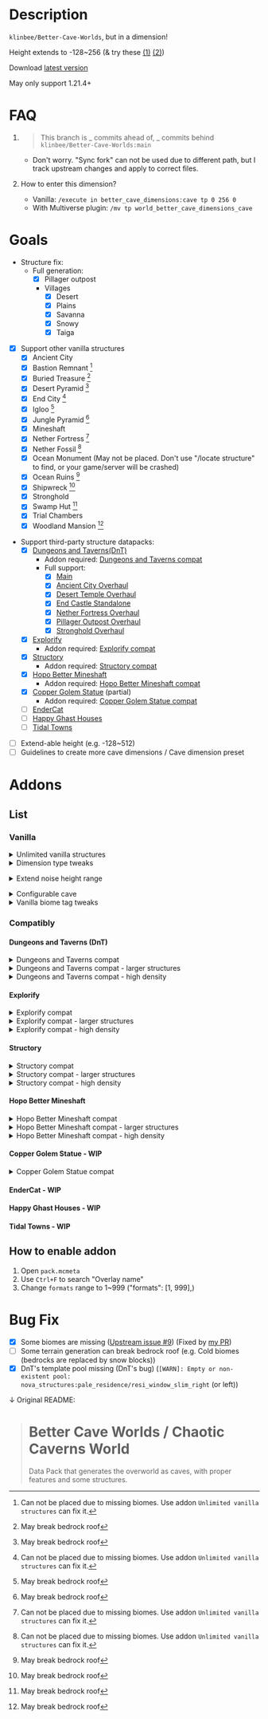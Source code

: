 # Description
`klinbee/Better-Cave-Worlds`, but in a dimension!

Height extends to -128~256 (& try these [(1)](#addon_noise_height_extend) [(2)](#addon_custom_cave_config))

Download [latest version](https://github.com/wujinjun-MC/Better-Cave-Dimensions/releases/latest)

May only support 1.21.4+

# FAQ

1. > This branch is _ commits ahead of, _ commits behind `klinbee/Better-Cave-Worlds:main`

    - Don't worry. "Sync fork" can not be used due to different path, but I track upstream changes and apply to correct files.

2. How to enter this dimension?
    - Vanilla: `/execute in better_cave_dimensions:cave tp 0 256 0`
    - With Multiverse plugin: `/mv tp world_better_cave_dimensions_cave`

# Goals
- Structure fix:
    - Full generation:
        - [x] Pillager outpost
        - Villages
            - [x] Desert
            - [x] Plains
            - [x] Savanna
            - [x] Snowy
            - [x] Taiga
- [x] Support other vanilla structures
    - [x] Ancient City
    - [x] Bastion Remnant [^1]
    - [x] Buried Treasure [^2]
    - [x] Desert Pyramid [^2]
    - [x] End City [^1]
    - [x] Igloo [^2]
    - [x] Jungle Pyramid [^2]
    - [x] Mineshaft
    - [x] Nether Fortress [^1]
    - [x] Nether Fossil [^1]
    - [x] Ocean Monument (May not be placed. Don't use "/locate structure" to find, or your game/server will be crashed)
    - [x] Ocean Ruins [^2]
    - [x] Shipwreck [^2]
    - [x] Stronghold
    - [x] Swamp Hut [^2]
    - [x] Trial Chambers
    - [x] Woodland Mansion [^2]
- Support third-party structure datapacks:
    - [x] [Dungeons and Taverns(DnT)](https://modrinth.com/user/NovaWostra)
        - Addon required: [Dungeons and Taverns compat](#addon_dnt_compat)
        - Full support:
            - [x] [Main](https://modrinth.com/datapack/dungeons-and-taverns)
            - [x] [Ancient City Overhaul](https://modrinth.com/datapack/dungeons-and-taverns-ancient-city-overhaul)
            - [x] [Desert Temple Overhaul](https://modrinth.com/datapack/dungeons-and-taverns-desert-temple-overhaul)
            - [x] [End Castle Standalone](https://modrinth.com/datapack/dungeons-and-taverns-end-castle-standalone)
            - [x] [Nether Fortress Overhaul](https://modrinth.com/datapack/dungeons-and-taverns-nether-fortress-overhaul)
            - [x] [Pillager Outpost Overhaul](https://modrinth.com/datapack/dungeons-and-taverns-pillager-outpost-overhaul)
            - [x] [Stronghold Overhaul](https://modrinth.com/datapack/dungeons-and-taverns-stronghold-overhaul)
    - [x] [Explorify](https://modrinth.com/datapack/explorify)
        - Addon required: [Explorify compat](#addon_compat_explorify)
    - [x] [Structory](https://modrinth.com/datapack/structory)
        - Addon required: [Structory compat](#addon_compat_structory)
    - [x] [Hopo Better Mineshaft](https://modrinth.com/datapack/hopo-better-mineshaft)
        - Addon required: [Hopo Better Mineshaft compat](#addon_compat_hopobettermineshaft)
    - [x] [Copper Golem Statue](https://modrinth.com/datapack/copper-golem-statue) (partial)
        - Addon required: [Copper Golem Statue compat](#addon_compat_coppergolemstatue)
    - [ ] [EnderCat](https://modrinth.com/datapack/ender-cat)
    - [ ] [Happy Ghast Houses](https://modrinth.com/datapack/happy-ghast-houses)
    - [ ] [Tidal Towns](https://modrinth.com/datapack/tidal-towns)
- [ ] Extend-able height (e.g. -128~512)
- [ ] Guidelines to create more cave dimensions / Cave dimension preset

[^1]: Can not be placed due to missing biomes. Use addon `Unlimited vanilla structures` can fix it.
[^2]: May break bedrock roof

# Addons
## List
### Vanilla
<details>
<summary>Unlimited vanilla structures</summary>

- Overlay name: `overlay_addon_unlimited_vanilla_structures`
- Supported Minecraft version: 1.21.4+
- Features:
    1. Structure definition
        1. Structures can be placed in any biomes
        2. Change `terrain_adaption` to expose structures
        3. Change `spawn_overrides` to allow mob generation
        4. Change `step` (feature order) to allow some structures to override neighborhoods
        4. For structures using jigsaws
            1. Always `use_expansion_hack`
            2. Maximize `size` and `max_distance_from_center` (Requires strong CPU)
            3. Maximize `start_height` range (-32 ~ [max height -16])
                - Lowest height can not < -55, or lava-logged
            4. Remove `dimension_padding`
    2. Structure set
        1. `placement`.`spacing` (or `placement`.`distance`) -> max(1,min(16, half_spacing))
        2. `placement`.`separation` -> 0
        3. `placement`.`spread_type` -> default
        4. `placement`.`frequency_reduction_method` -> default
        5. `placement`.`exclusion_zone` -> none
        6. `placement`.`frequency` -> double (if present)
        7. Strong hold count -> 1024 ; `preferred_biomes` -> all
</details>

<details>
<summary>Dimension type tweaks</summary>

- Overlay name: `overlay_addon_dimension_type_tweaks`
- Supported Minecraft version: same as datapack supported version
- Features:
    1. `piglin_safe`: Piglins will not convert to zombified ones
    2. `respawn_anchor_works`
    3. `cloud_height` -> 64
    4. Enable skylight
</details>

<span id = "addon_noise_height_extend"><details></span>
<summary>Extend noise height range</summary>

- Overlay name: `overlay_addon_noise_height_extend`
- Supported Minecraft version: same as datapack supported version
- Features:
    1. Terrain noise height range syncs with dimension height range (aka. no building space above bedrock roof)
    2. Without cave height range configuration, there may be only lava lakes in y 128~256
    3. (Recommend) enable `overlay_addon_unlimited_vanilla_structures` and/or `overlay_addon_compat_*_larger`, since original height range doesn't allow structure placement in y 128~256.
- Side effects:
    - Some structures can only be placed on bedrock roof. After enabling, they are not placed correctly
</details>

<span id = "addon_custom_cave_config"><details></span>
<summary>Configurable cave</summary>

- Overlay name: `overlay_addon_custom_cave_config`
- Supported Minecraft version: same as datapack supported version
- Features:
    1. Customize cave generation, including height range and density!
- Config:
    - Path: `overlay_addon_custom_cave_config/data/better_cave_dimensions/worldgen/density_function/cave/final_density.json`
    - Json path:
        - Cave bottom: `input`.`argument`.`argument2`.`argument`.`argument`.`argument2`.`argument1` (line 20~26)
        - Cave main: `input`.`argument`.`argument2`.`argument`.`argument`.`argument2`.`argument2`.`argument2`.`argument2`.`argument1` (line 35~41)
    - Definition:
        - `from_y` and `to_y`: Cave roof/base height range
            - `from_y` < `to_y`
            - Must be in range of noise height range
                - `to_y` <= 128, or
                - `to_y` <= 256 (with `overlay_addon_noise_height_extend`)
            - Suggestion: `cave_bottom`.`to_y` >= -50, to avoid hard-coded lava layer
        - `to_value` (for cave bottom, > `from_value`) and `from_value` (for cave main, < `to_value`): Control cave density
            - Higher value -> Lower density
            - \> 1: Unexpected behavior, including: bedrock roof breaker, infinite lava ocean
            - If value is too low, noise caves(like underground vanilla caves) still generate
    - Default tweaks:
        - Cave main: `from_y` = 224, `to_y` = 256 -- more space to survive!
    - Sometimes world can be chaotic!
        - e.g. `to_y` > [noise height range] -> bedrock roof breaker
            <details>
            <summary>Images: Bedrock roof breaker</summary>

            ![bedrock-roof-breaker-1](assets/images/overlay_addon_custom_cave_config/bedrock-roof-breaker-1.png)
            ![bedrock-roof-breaker-2](assets/images/overlay_addon_custom_cave_config/bedrock-roof-breaker-2.png)
            ![bedrock-roof-breaker-3](assets/images/overlay_addon_custom_cave_config/bedrock-roof-breaker-3.png)
            </details>
</details>

<details>
<summary>Vanilla biome tag tweaks</summary>

- Overlay name: `overlay_addon_biome_tag_tweaks_vanilla`
- Supported Minecraft version: 1.21.4+
- Features:
    1. No biome blocks mineshaft
    2. Polar bears can spawn on ice blocks in all biomes
    3. Snow golem can not smelt in all biomes
    4. Pillager Patrol can spawn in all biomes
    5. Wandering Trader can spawn in all biomes
    6. Zombie Siege can spawn in all biomes
</details>

### Compatibly
#### Dungeons and Taverns (DnT) <span id = "addon_dnt_compat"></span>

<details>
<summary>Dungeons and Taverns compat</summary>

- Overlay name: `overlay_addon_compat_dnt`
- Supported Minecraft version: Unknown(latest?)
- Features:
    1. Fix partial generation, but affects generation in other dimensions. (data/\*/worldgen/template_pool/\*\* - all .json, `elements`.*.`element`.`projection`: terrain_matching -> rigid)
    2. structure definition or structure set may use ones from DnT to make sure provided strucutres can be placed or for better placement
- Notice:
    1. May change generation in other dimensions
    2. This addon can be removed due to license(strict license or ARR)
    3. To fully function, this datapack must take priority (load after `DnT`). In singleplayer, select `DnT`s first and select this; In dedicated server, add `DnT`, start and stop server, then add this. Make sure the name appears after `DnT`'s in `/datapack list`
    4. The namespace of structures spawning in this dimension is `better_cave_dimensions`, not `nova_structures`
    5. All DnT packs listed in "Goals" must be loaded successfully
</details>

<details>
<summary>Dungeons and Taverns compat - larger structures</summary>

- Overlay name: `overlay_addon_compat_dnt_larger`
- Supported Minecraft version: Unknown(latest?)
- Dependencies: `overlay_addon_compat_dnt`
- Recommend: `overlay_addon_unlimited_vanilla_structures`(Because some DnT structures replace vanilla ones)
- Features:
    1. Unlock structure limits like "Unlimited vanilla structures"
        - Change/Optimize `size`
            - Normally size will be doubled/maximized
            - Cannot change all sizes (crash)
            - Some structures don't have enough parts to enlarge. Lower sizes can gain performance benefit (~20%)
        - Chunk generation may take a long time due to large structures
            - Suggestion:
                - If add dp for the 1st time: Don't enable this addon until "Preparing spawn area" completes
                - Use chunk pregeneration tool like "Chunky"
</details>

<details>
<summary>Dungeons and Taverns compat - high density</summary>

- Overlay name: `overlay_addon_compat_dnt_high_density`
- Supported Minecraft version: Unknown(latest?)
- Dependencies: `overlay_addon_compat_dnt`
- Features:
    1. Unlock structure limits like "Unlimited vanilla structures"
        - Structure set `spacing`:
            - if spacing > 50: -> max(50,min(100,half_spacing))
            - if spacing <= 50: unchanged
        - Chunk generation may take a long time due to large structures
            - Suggestion: see suggestion in `Dungeons and Taverns compat - larger structures`
</details>

#### Explorify <span id = "addon_compat_explorify"></span>

<details>
<summary>Explorify compat</summary>

- Overlay name: `overlay_addon_compat_explorify`
- Supported Minecraft version: Unknown(latest?)
- Features:
    1. Fix particial generation
    2. structure definition or structure set may use ones from Explorify to make sure provided strucutres can be placed or for better placement
- Notice:
    1. May change generation in other dimensions
    2. This addon can be removed due to license(strict license or ARR)
    3. To fully function, this datapack must take priority (load after `Explorify`). In singleplayer, select `Explorify` first and select this; In dedicated server, add `Explorify`, start and stop server, then add this. Make sure the name appears after `Explorify`'s in `/datapack list`
    4. The namespace of structures spawning in this dimension is `better_cave_dimensions`, not `nova_structures`
</details>

<details>
<summary>Explorify compat - larger structures</summary>

- Overlay name: `overlay_addon_compat_explorify_larger`
- Supported Minecraft version: Unknown(latest?)
- Dependencies: `overlay_addon_compat_explorify`
- Features:
    1. Unlock structure limits like "Unlimited vanilla structures"
        - Change/Optimize `size`
            - Normally size will be doubled/maximized
            - Cannot change all sizes (crash)
            - Some structures don't have enough parts to enlarge. Lower sizes can gain performance benefit (~20%)
        - Chunk generation may take a long time due to large structures
            - Suggestion: see suggestion in `Dungeons and Taverns compat - larger structures`
</details>

<details>
<summary>Explorify compat - high density</summary>

- Overlay name: `overlay_addon_compat_explorify_high_density`
- Supported Minecraft version: Unknown(latest?)
- Dependencies: `overlay_addon_compat_explorify`
- Features:
    1. Unlock structure limits like "Unlimited vanilla structures"
        - Structure set `spacing` -> 1/2
        - Chunk generation may take a long time due to large structures
            - Suggestion: see suggestion in `Dungeons and Taverns compat - larger structures`
</details>

#### Structory <span id = "addon_compat_structory"></span>

<details>
<summary>Structory compat</summary>

- Overlay name: `overlay_addon_compat_structory`
- Supported Minecraft version: Unknown(latest?)
- Features:
    1. Fix particial generation
    2. structure definition or structure set may use ones from Structory to make sure provided strucutres can be placed or for better placement
- Notice:
    1. May change generation in other dimensions
    2. This addon can be removed due to license(strict license or ARR)
    3. To fully function, this datapack must take priority (load after `Structory`). In singleplayer, select `Structory` first and select this; In dedicated server, add `Structory`, start and stop server, then add this. Make sure the name appears after `Structory`'s in `/datapack list`
    4. The namespace of structures spawning in this dimension is `better_cave_dimensions`, not `nova_structures`
</details>
<details>
<summary>Structory compat - larger structures</summary>

- Overlay name: `overlay_addon_compat_structory_larger`
- Supported Minecraft version: Unknown(latest?)
- Dependencies: `overlay_addon_compat_structory`
- Features:
    1. Unlock structure limits like "Unlimited vanilla structures"
        - Change/Optimize `size`
            - Normally size will be doubled/maximized
            - Cannot change all sizes (crash)
            - Some structures don't have enough parts to enlarge. Lower sizes can gain performance benefit (~20%)
        - Chunk generation may take a long time due to large structures
            - Suggestion: see suggestion in `Dungeons and Taverns compat - larger structures`
</details>
<details>
<summary>Structory compat - high density</summary>

- Overlay name: `overlay_addon_compat_structory_high_density`
- Supported Minecraft version: Unknown(latest?)
- Dependencies: `overlay_addon_compat_structory`
- Features:
    1. Unlock structure limits like "Unlimited vanilla structures"
        - Structure set `spacing` -> 1/2
        - Chunk generation may take a long time due to large structures
            - Suggestion: see suggestion in `Dungeons and Taverns compat - larger structures`
</details>

#### Hopo Better Mineshaft <span id = "addon_compat_hopobettermineshaft"></span>

<details>
<summary>Hopo Better Mineshaft compat</summary>

- Overlay name: `overlay_addon_compat_hopobettermineshaft`
- Supported Minecraft version: Unknown(latest?)
- Features:
    1. Fix particial generation
    2. structure definition or structure set may use ones from Hopo Better Mineshaft to make sure provided strucutres can be placed or for better placement
- Notice:
    1. May change generation in other dimensions
    2. This addon can be removed due to license(strict license or ARR)
    3. To fully function, this datapack must take priority (load after `Hopo Better Mineshaft`). In singleplayer, select `Hopo Better Mineshaft` first and select this; In dedicated server, add `Hopo Better Mineshaft`, start and stop server, then add this. Make sure the name appears after `Hopo Better Mineshaft`'s in `/datapack list`
    4. The namespace of structures spawning in this dimension is `better_cave_dimensions`, not `nova_structures`
</details>
<details>
<summary>Hopo Better Mineshaft compat - larger structures</summary>

- Overlay name: `overlay_addon_compat_hopobettermineshaft_larger`
- Supported Minecraft version: Unknown(latest?)
- Dependencies: `overlay_addon_compat_hopobettermineshaft`
- Features:
    1. Unlock structure limits like "Unlimited vanilla structures"
        - Change/Optimize `size`
            - Normally size will +1
        - Chunk generation may take a long time due to large structures
            - Suggestion: see suggestion in `Dungeons and Taverns compat - larger structures`
</details>
<details>
<summary>Hopo Better Mineshaft compat - high density</summary>

- Overlay name: `overlay_addon_compat_hopobettermineshaft_high_density`
- Supported Minecraft version: Unknown(latest?)
- Dependencies: `overlay_addon_compat_hopobettermineshaft`
- Features:
    1. Unlock structure limits like "Unlimited vanilla structures"
        - Structure set `spacing` -> 15
        - Chunk generation may take a long time due to large structures
            - Suggestion: see suggestion in `Dungeons and Taverns compat - larger structures`
</details>

#### Copper Golem Statue - WIP <span id = "addon_compat_coppergolemstatue"></span>

<details>
<summary>Copper Golem Statue compat</summary>

- Overlay name: `overlay_addon_compat_coppergolemstatue`
- Supported Minecraft version: Unknown(latest?)
- Features:
    1. structure definition or structure set may use ones from Copper Golem Statue to make sure provided strucutres can be placed or for better placement
- Notice:
    1. May change generation in other dimensions
    2. This addon can be removed due to license(strict license or ARR)
    3. To fully function, this datapack must take priority (load after `Copper Golem Statue`). In singleplayer, select `Copper Golem Statue` first and select this; In dedicated server, add `Copper Golem Statue`, start and stop server, then add this. Make sure the name appears after `Copper Golem Statue`'s in `/datapack list`
    4. The namespace of structures spawning in this dimension is `better_cave_dimensions`, not `nova_structures`
</details>

#### EnderCat - WIP
#### Happy Ghast Houses - WIP
#### Tidal Towns - WIP

## How to enable addon
1. Open `pack.mcmeta`
2. Use `Ctrl+F` to search "Overlay name"
3. Change `formats` range to 1~999 ("formats": [1, 999],)

# Bug Fix
- [x] Some biomes are missing ([Upstream issue #9](https://github.com/klinbee/Better-Cave-Worlds/issues/9)) (Fixed by [my PR](https://github.com/klinbee/Better-Cave-Worlds/pull/10#event-19395656866))
- [ ] Some terrain generation can break bedrock roof (e.g. Cold biomes (bedrocks are replaced by snow blocks))
- [x] DnT's template pool missing (DnT's bug) (`[WARN]: Empty or non-existent pool: nova_structures:pale_residence/resi_window_slim_right` (or left))

↓ Original README:

># Better Cave Worlds / Chaotic Caverns World
> Data Pack that generates the overworld as caves, with proper features and some structures.

